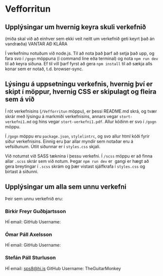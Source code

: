 # Vefforritun


## Upplýsingar um hvernig keyra skuli verkefnið
(miða skal við að einhver sem ekki veit neitt um verkefnið geti keyrt það án vandræða)
VANTAR AÐ KLÁRA

Í verkefninu notuðum við node.js. Til að nota það þarf að setja það upp, og fara svo í `/gogn` möppuna (í command line eða terminal) og nota `npm run dev` til að keyra síðuna. Ef til vill þarf fyrst að gera `npm install` til að sækja alls konar sem er notað, t.d. browser-sync.

## Lýsingu á uppsetningu verkefnis, hvernig því er skipt í möppur, hvernig CSS er skipulagt og fleira sem á við

Í rót verkefnisins (`/Vefforritun` möppu), er þessi README.md skrá, og tvær skrár með lýsingu á markmiði verkefnisins, annars vegar `stort-verkefni1.md` og hins vegar `stort-verkefni1.pdf`. Allur kóðinn er svo í `/gogn` möppu.

Í `/gogn` möppu eru `package.json`, `stylelintrc`, og svo allur html kóði fyrir síður verkefnisins. Einnig eru þar allar myndir sem notaðar eru á vefsíðunum. Útlit síðunnar er í `styles.css` skjali. 

Við notumst við SASS tæknina í þessu verkefni. Í `/scss` möppu er að finna allar `.scss` skrár sem við notum. Þegar `npm run dev` er  gangi er hægt að gera breytingar í `.scss` skrám og þær vistast sjálfkrafa í `styles.css` og birtast á síðunni.


## Upplýsingar um alla sem unnu verkefni
Þeir sem unnu verkefnið eru:

### Birkir Freyr Guðbjartsson
HÍ email: 
GitHub Username:

### Ómar Páll Axelsson
HÍ email: 
GitHub Username:

### Stefán Páll Sturluson
HÍ email: sps8@hi.is
GitHub Username: TheGuitarMonkey
